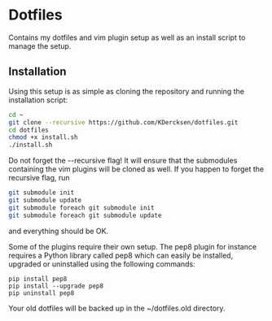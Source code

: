 Dotfiles 
========

Contains my dotfiles and vim plugin setup as well as an install script to manage the setup.

## Installation
Using this setup is as simple as cloning the repository and running the installation script:

```bash
cd ~
git clone --recursive https://github.com/KDercksen/dotfiles.git
cd dotfiles
chmod +x install.sh
./install.sh
```
Do not forget the --recursive flag! It will ensure that the submodules containing the vim plugins will be cloned as well.
If you happen to forget the recursive flag, run 
```bash
git submodule init
git submodule update
git submodule foreach git submodule init
git submodule foreach git submodule update
```
and everything should be OK.

Some of the plugins require their own setup. The pep8 plugin for instance requires a Python library called pep8 
which can easily be installed, upgraded or uninstalled using the following commands:
```
pip install pep8
pip install --upgrade pep8
pip uninstall pep8
```

Your old dotfiles will be backed up in the ~/dotfiles.old directory.
